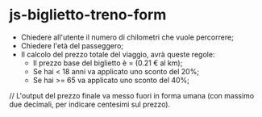 # js-biglietto-treno-form

- Chiedere all'utente il numero di chilometri che vuole percorrere;
- Chiedere l'età del passeggero;
- Il calcolo del prezzo totale del viaggio, avrà queste regole:
    - Il prezzo base del biglietto è = (0.21 € al km);
    - Se hai < 18 anni va applicato uno sconto del 20%;
    - Se hai >= 65 va applicato uno sconto del 40%;
     
// L'output del prezzo finale va messo fuori in forma umana (con massimo due decimali, per indicare centesimi sul prezzo).